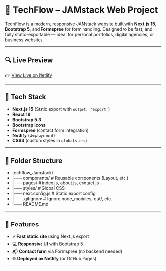 # 🚀 TechFlow – JAMstack Web Project

TechFlow is a modern, responsive JAMstack website built with **Next.js 15**, **Bootstrap 5**, and **Formspree** for form handling. Designed to be fast, and fully static-exportable — ideal for personal portfolios, digital agencies, or business websites.

---

## 🔍 Live Preview

👉 [View Live on Netlify](https://techflowjamstack.netlify.app/)  


---

## 🧰 Tech Stack

- **Next.js 15** (Static export with `output: 'export'`)
- **React 19**
- **Bootstrap 5.3**
- **Bootstrap Icons**
- **Formspree** (contact form integration)
- **Netlify** (deployment)
- **CSS3** (custom styles in `globals.css`)

---

## 📁 Folder Structure

- techflow_Jamstack/
- ├── components/ # Reusable components (Layout, etc.)
- ├── pages/ # index.js, about.js, contact.js
- ├── styles/ # Global CSS
- ├── next.config.js # Static export config
- ├── .gitignore # Ignore node_modules, out/, etc.
- └── README.md

---

## 📌 Features

- ⚡ **Fast static site** using Next.js export
- 💻 **Responsive UI** with Bootstrap 5
- 📬 **Contact form** via Formspree (no backend needed)
- 🌐 **Deployed on Netlify** (or GitHub Pages)

---
